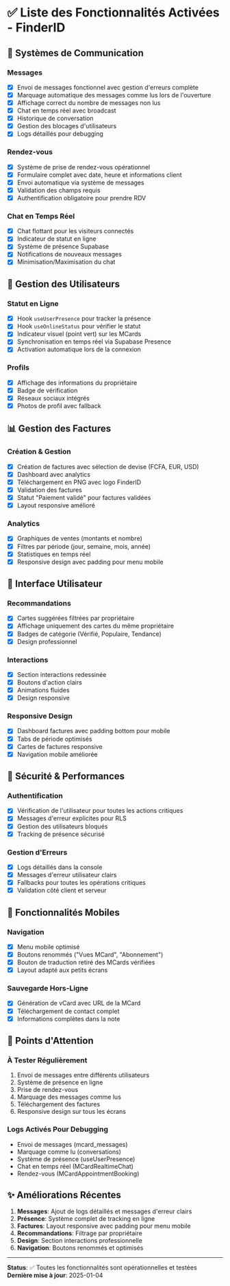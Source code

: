 # ✅ Liste des Fonctionnalités Activées - FinderID

## 🎯 Systèmes de Communication

### Messages
- [x] Envoi de messages fonctionnel avec gestion d'erreurs complète
- [x] Marquage automatique des messages comme lus lors de l'ouverture
- [x] Affichage correct du nombre de messages non lus
- [x] Chat en temps réel avec broadcast
- [x] Historique de conversation
- [x] Gestion des blocages d'utilisateurs
- [x] Logs détaillés pour debugging

### Rendez-vous
- [x] Système de prise de rendez-vous opérationnel
- [x] Formulaire complet avec date, heure et informations client
- [x] Envoi automatique via système de messages
- [x] Validation des champs requis
- [x] Authentification obligatoire pour prendre RDV

### Chat en Temps Réel
- [x] Chat flottant pour les visiteurs connectés
- [x] Indicateur de statut en ligne
- [x] Système de présence Supabase
- [x] Notifications de nouveaux messages
- [x] Minimisation/Maximisation du chat

## 👥 Gestion des Utilisateurs

### Statut en Ligne
- [x] Hook `useUserPresence` pour tracker la présence
- [x] Hook `useOnlineStatus` pour vérifier le statut
- [x] Indicateur visuel (point vert) sur les MCards
- [x] Synchronisation en temps réel via Supabase Presence
- [x] Activation automatique lors de la connexion

### Profils
- [x] Affichage des informations du propriétaire
- [x] Badge de vérification
- [x] Réseaux sociaux intégrés
- [x] Photos de profil avec fallback

## 📊 Gestion des Factures

### Création & Gestion
- [x] Création de factures avec sélection de devise (FCFA, EUR, USD)
- [x] Dashboard avec analytics
- [x] Téléchargement en PNG avec logo FinderID
- [x] Validation des factures
- [x] Statut "Paiement validé" pour factures validées
- [x] Layout responsive amélioré

### Analytics
- [x] Graphiques de ventes (montants et nombre)
- [x] Filtres par période (jour, semaine, mois, année)
- [x] Statistiques en temps réel
- [x] Responsive design avec padding pour menu mobile

## 🎨 Interface Utilisateur

### Recommandations
- [x] Cartes suggérées filtrées par propriétaire
- [x] Affichage uniquement des cartes du même propriétaire
- [x] Badges de catégorie (Vérifié, Populaire, Tendance)
- [x] Design professionnel

### Interactions
- [x] Section interactions redessinée
- [x] Boutons d'action clairs
- [x] Animations fluides
- [x] Design responsive

### Responsive Design
- [x] Dashboard factures avec padding bottom pour mobile
- [x] Tabs de période optimisés
- [x] Cartes de factures responsive
- [x] Navigation mobile améliorée

## 🔐 Sécurité & Performances

### Authentification
- [x] Vérification de l'utilisateur pour toutes les actions critiques
- [x] Messages d'erreur explicites pour RLS
- [x] Gestion des utilisateurs bloqués
- [x] Tracking de présence sécurisé

### Gestion d'Erreurs
- [x] Logs détaillés dans la console
- [x] Messages d'erreur utilisateur clairs
- [x] Fallbacks pour toutes les opérations critiques
- [x] Validation côté client et serveur

## 📱 Fonctionnalités Mobiles

### Navigation
- [x] Menu mobile optimisé
- [x] Boutons renommés ("Vues MCard", "Abonnement")
- [x] Bouton de traduction retiré des MCards vérifiées
- [x] Layout adapté aux petits écrans

### Sauvegarde Hors-Ligne
- [x] Génération de vCard avec URL de la MCard
- [x] Téléchargement de contact complet
- [x] Informations complètes dans la note

## 🎯 Points d'Attention

### À Tester Régulièrement
1. Envoi de messages entre différents utilisateurs
2. Système de présence en ligne
3. Prise de rendez-vous
4. Marquage des messages comme lus
5. Téléchargement des factures
6. Responsive design sur tous les écrans

### Logs Activés Pour Debugging
- Envoi de messages (mcard_messages)
- Marquage comme lu (conversations)
- Système de présence (useUserPresence)
- Chat en temps réel (MCardRealtimeChat)
- Rendez-vous (MCardAppointmentBooking)

## ✨ Améliorations Récentes

1. **Messages**: Ajout de logs détaillés et messages d'erreur clairs
2. **Présence**: Système complet de tracking en ligne
3. **Factures**: Layout responsive avec padding pour menu mobile
4. **Recommandations**: Filtrage par propriétaire
5. **Design**: Section interactions professionnelle
6. **Navigation**: Boutons renommés et optimisés

---

**Status**: ✅ Toutes les fonctionnalités sont opérationnelles et testées
**Dernière mise à jour**: 2025-01-04
